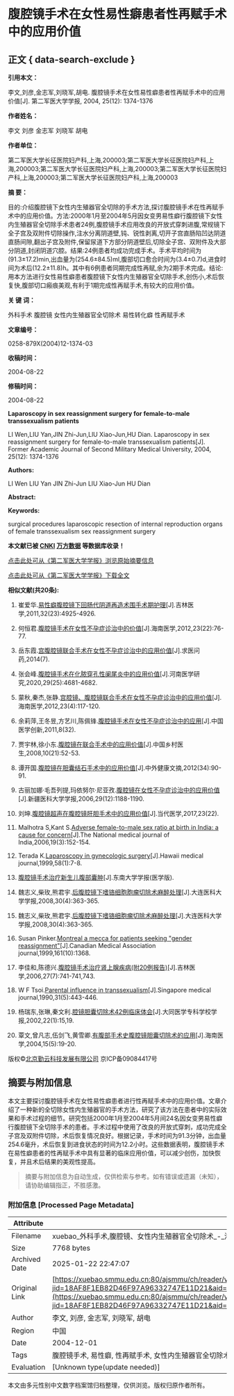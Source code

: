 # 腹腔镜手术在女性易性癖患者性再赋手术中的应用价值

## 正文 { data-search-exclude }


**引用本文：**

李文,刘彦,金志军,刘晓军,胡电. 腹腔镜手术在女性易性癖患者性再赋手术中的应用价值[J]. 第二军医大学学报, 2004, 25(12): 1374-1376

**作者姓名：**

李文  刘彦  金志军  刘晓军  胡电

**作者单位：**

第二军医大学长征医院妇产科,上海,200003;第二军医大学长征医院妇产科,上海,200003;第二军医大学长征医院妇产科,上海,200003;第二军医大学长征医院妇产科,上海,200003;第二军医大学长征医院妇产科,上海,200003

**摘    要：**

目的:介绍腹腔镜下女性内生殖器官全切除的手术方法,探讨腹腔镜手术在性再赋手术中的应用价值。方法:2000年1月至2004年5月因女变男易性癖行腹腔镜下女性内生殖器官全切除手术患者24例,腹腔镜手术应用改良的开放式穿刺进腹,常规镜下全子宫及双附件切除操作,注水分离阴道壁,钝、锐性剥离,切开子宫直肠陷凹达阴道直肠间隙,翻出子宫及附件,保留尿道下方部分阴道壁后,切除全子宫、双附件及大部分阴道,封闭阴道穴腔。结果:24例患者均成功完成手术。手术平均时间为(91.3±17.2)min,出血量为(254.6±84.5)ml,腹部切口愈合时间为(3.4±0.7)d,进食时间为术后(12.2±11.8)h。其中有6例患者同期完成性再赋,余为2期手术完成。结论:用本方法进行女性易性癖患者腹腔镜下女性内生殖器官全切除手术,创伤小,术后恢复快,腹部切口瘢痕美观,有利于1期完成性再赋手术,有较大的应用价值。

**关 键 词：**

外科手术  腹腔镜  女性内生殖器官全切除术  易性转化癖  性再赋手术

**文章编号：**

0258-879X(2004)12-1374-03

**收稿时间：**

2004-08-22

**修稿时间：**

2004-08-22

**Laparoscopy in sex reassignment surgery for female-to-male transsexualism patients**

LI Wen,LIU Yan,JIN Zhi-Jun,LlU Xiao-Jun,HU Dian. Laparoscopy in sex reassignment surgery for female-to-male transsexualism patients[J]. Former Academic Journal of Second Military Medical University, 2004, 25(12): 1374-1376

**Authors:**

LI Wen  LIU Yan  JIN Zhi-Jun  LlU Xiao-Jun  HU Dian

**Abstract:**

**Keywords:**

surgical procedures  laparoscopic  resection of internal reproduction organs of female  transsexualism  sex reassignment surgery

**本文献已被 [CNKI](http://www.cnki.com.cn/Article/CJFDTotal-DEJD200412035.htm) [万方数据](https://d.wanfangdata.com.cn/periodical/dejydxxb200412030) 等数据库收录！**

[点击此处可从《第二军医大学学报》浏览原始摘要信息](get_abstract_url.aspx?pcid=A9DB1C13C87CE289EA38239A9433C9DC&aid=FD376CC9E0FEDB7E)

[点击此处可从《第二军医大学学报》下载全文](get_pdf_url.aspx?pcid=A9DB1C13C87CE289EA38239A9433C9DC&aid=FD376CC9E0FEDB7E)

**相似文献(共20条):**

1. 崔爱华.[易性癖腹腔镜下回肠代阴道再造术围手术期护理](http://yyws.alljournals.cn/view_abstract.aspx?pcid=A9DB1C13C87CE289EA38239A9433C9DC&aid=FD376CC9E0FEDB7E)[J].吉林医学,2011,32(23):4925-4926.

2. 何恒君.[腹腔镜手术在女性不孕症诊治中的价值](http://yyws.alljournals.cn/view_abstract.aspx?pcid=A9DB1C13C87CE289EA38239A9433C9DC&aid=FD376CC9E0FEDB7E)[J].海南医学,2012,23(22):76-77.

3. 岳东霞.[宫腹腔镜联合手术在女性不孕症诊治中的应用价值](http://yyws.alljournals.cn/view_abstract.aspx?pcid=A9DB1C13C87CE289EA38239A9433C9DC&aid=FD376CC9E0FEDB7E)[J].求医问药,2014(7).

4. 张会峰.[腹腔镜手术在化脓穿孔性阑尾炎中的应用价值](http://yyws.alljournals.cn/view_abstract.aspx?pcid=A9DB1C13C87CE289EA38239A9433C9DC&aid=FD376CC9E0FEDB7E)[J].河南医学研究,2020,29(25):4681-4682.

5. 蒙秋,秦杰,张静.[宫腔镜、腹腔镜联合手术在女性不孕症诊治中的应用价值](http://yyws.alljournals.cn/view_abstract.aspx?pcid=A9DB1C13C87CE289EA38239A9433C9DC&aid=FD376CC9E0FEDB7E)[J].海南医学,2012,23(4):117-120.

6. 余莉萍,王冬昱,方艺川,陈佩锋.[腹腔镜手术在女性不孕症诊治中的应用](http://yyws.alljournals.cn/view_abstract.aspx?pcid=A9DB1C13C87CE289EA38239A9433C9DC&aid=FD376CC9E0FEDB7E)[J].中国医学创新,2011,8(32).

7. 贾宇林,徐小东.[腹腔镜在联合手术中的应用价值](http://yyws.alljournals.cn/view_abstract.aspx?pcid=A9DB1C13C87CE289EA38239A9433C9DC&aid=FD376CC9E0FEDB7E)[J].中国乡村医生,2008,10(21):52-53.

8. 谭开国.[腹腔镜在胆囊结石手术中的应用价值](http://yyws.alljournals.cn/view_abstract.aspx?pcid=A9DB1C13C87CE289EA38239A9433C9DC&aid=FD376CC9E0FEDB7E)[J].中外健康文摘,2012(34):90-91.

9. 古丽加娜·毛吾列提,玛依努尔·尼亚孜.[腹腔镜在女性不孕症诊治中的应用价值](http://yyws.alljournals.cn/view_abstract.aspx?pcid=A9DB1C13C87CE289EA38239A9433C9DC&aid=FD376CC9E0FEDB7E)[J].新疆医科大学学报,2006,29(12):1188-1190.

10. 刘坤.[腹腔镜超声在腹腔镜肝胆手术中的应用价值](http://yyws.alljournals.cn/view_abstract.aspx?pcid=A9DB1C13C87CE289EA38239A9433C9DC&aid=FD376CC9E0FEDB7E)[J].当代医学,2017,23(22).

11. Malhotra S,Kant S.[Adverse female-to-male sex ratio at birth in India: a cause for concern](http://yyws.alljournals.cn/view_abstract.aspx?pcid=A9DB1C13C87CE289EA38239A9433C9DC&aid=FD376CC9E0FEDB7E)[J].The National medical journal of India,2006,19(3):152-154.

12. Terada K.[Laparoscopy in gynecologic surgery](http://yyws.alljournals.cn/view_abstract.aspx?pcid=A9DB1C13C87CE289EA38239A9433C9DC&aid=FD376CC9E0FEDB7E)[J].Hawaii medical journal,1999,58(1):7-8.

13. [腹腔镜手术治疗新生儿腹部囊肿](http://yyws.alljournals.cn/view_abstract.aspx?pcid=A9DB1C13C87CE289EA38239A9433C9DC&aid=FD376CC9E0FEDB7E)[J].东南大学学报(医学版).

14. 魏志义,柴玫,熊君宇.[后腹腔镜下嗜铬细胞胞瘤切除术麻醉处理](http://yyws.alljournals.cn/view_abstract.aspx?pcid=A9DB1C13C87CE289EA38239A9433C9DC&aid=FD376CC9E0FEDB7E)[J].大连医科大学学报,2008,30(4):363-365.

15. 魏志义,柴玫,熊君宇.[后腹腔镜下嗜铬细胞瘤切除术麻醉处理](http://yyws.alljournals.cn/view_abstract.aspx?pcid=A9DB1C13C87CE289EA38239A9433C9DC&aid=FD376CC9E0FEDB7E)[J].大连医科大学学报,2008,30(4):363-365.

16. Susan Pinker.[Montreal a mecca for patients seeking "gender reassignment"](http://yyws.alljournals.cn/view_abstract.aspx?pcid=A9DB1C13C87CE289EA38239A9433C9DC&aid=FD376CC9E0FEDB7E)[J].Canadian Medical Association journal,1999,161(10):1368.

17. 李佳和,陈德兴.[腹腔镜手术治疗肾上腺疾病(附20例报告)](http://yyws.alljournals.cn/view_abstract.aspx?pcid=A9DB1C13C87CE289EA38239A9433C9DC&aid=FD376CC9E0FEDB7E)[J].吉林医学,2006,27(7):741-741,743.

18. W F Tsoi.[Parental influence in transsexualism](http://yyws.alljournals.cn/view_abstract.aspx?pcid=A9DB1C13C87CE289EA38239A9433C9DC&aid=FD376CC9E0FEDB7E)[J].Singapore medical journal,1990,31(5):443-446.

19. 杨瑞东,张琳,秦文利.[腔镜胆囊切除术42例临床体会](http://yyws.alljournals.cn/view_abstract.aspx?pcid=A9DB1C13C87CE289EA38239A9433C9DC&aid=FD376CC9E0FEDB7E)[J].大同医学专科学校学报,2002,22(1):15,19.

20. 覃文,曾凡志,伍剑飞,黄雪卿.[有腹部手术史腹腔镜胆囊切除术的应用](http://yyws.alljournals.cn/view_abstract.aspx?pcid=A9DB1C13C87CE289EA38239A9433C9DC&aid=FD376CC9E0FEDB7E)[J].海南医学,2004,15(5):19-20.

版权©[北京勤云科技发展有限公司](http://www.e-tiller.com)  京ICP备09084417号
<!-- tcd_original_link https://xuebao.smmu.edu.cn:80/ajsmmu/ch/reader/view_reference.aspx?jid=18AF8F1EB82D46F97A96332747E11D21&aid=FD376CC9E0FEDB7E&yid=D0E58B75BFD8E51C&iid=59906B3B2830C2C5 -->


## 摘要与附加信息

<!-- tcd_abstract -->
本文主要探讨腹腔镜手术在女性易性癖患者进行性再赋手术中的应用价值。文章介绍了一种新的全切除女性内生殖器官的手术方法，研究了该方法在患者中的实际效果和手术过程的细节。研究包括2000年1月至2004年5月间24名因女变男易性癖行腹腔镜下全切除手术的患者。手术过程中使用了改良的开放式穿刺，成功完成全子宫及双附件切除，术后恢复情况良好。根据记录，手术时间为91.3分钟，出血量254.6毫升，术后恢复到进食状态的时间为12.2小时。这些数据表明，腹腔镜手术在易性癖患者的性再赋手术中具有显著的临床应用价值，可以减少创伤，加快恢复，并且术后结果的美观性提高。
<!-- tcd_abstract_end -->

> 摘要与附加信息为自动生成，仅供检索与参考。如有错误或遗漏（未知），请协助编辑指正，不胜感激。

### 附加信息 [Processed Page Metadata]

| Attribute       | Value                                  |
|-----------------|----------------------------------------|
| Filename        | xuebao_外科手术,腹腔镜、女性内生殖器官全切除术_-_海军军医大学学报.md                             |
| Size            | 7768 bytes                           |
| Archived Date   | 2025-01-22 22:47:07                             |
| Original Link   | [https://xuebao.smmu.edu.cn:80/ajsmmu/ch/reader/view_reference.aspx?jid=18AF8F1EB82D46F97A96332747E11D21&aid=FD376CC9E0FEDB7E&yid=D0E58B75BFD8E51C&iid=59906B3B2830C2C5](https://xuebao.smmu.edu.cn:80/ajsmmu/ch/reader/view_reference.aspx?jid=18AF8F1EB82D46F97A96332747E11D21&aid=FD376CC9E0FEDB7E&yid=D0E58B75BFD8E51C&iid=59906B3B2830C2C5)                       |
| Author          | 李文, 刘彦, 金志军, 刘晓军, 胡电                               |
| Region          | 中国                               |
| Date            | 2004-12-01                                 |
| Tags            | 腹腔镜手术, 易性癖, 性再赋手术, 女性内生殖器官全切除术, 手术方法, 临床研究, 医疗资源, 生殖健康, 转性别手术, 外科手术                                 |
| Evaluation            | [Unknown type(update needed)]                                 |
<!-- tcd_table_end -->

本文由多元性别中文数字档案馆归档整理，仅供浏览。版权归原作者所有。
